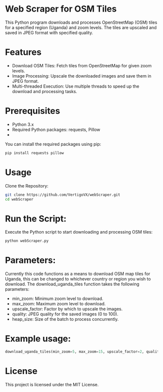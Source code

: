 # Web Scraper for OSM Tiles
This Python program downloads and processes OpenStreetMap (OSM) tiles for a specified region (Uganda) and zoom levels. The tiles are upscaled and saved in JPEG format with specified quality.

# Features
- Download OSM Tiles: Fetch tiles from OpenStreetMap for given zoom levels.
- Image Processing: Upscale the downloaded images and save them in JPEG format.
- Multi-threaded Execution: Use multiple threads to speed up the download and processing tasks.
  
# Prerequisites
- Python 3.x
- Required Python packages: requests, Pillow
- 
You can install the required packages using pip:

```bash
pip install requests pillow
```
# Usage
Clone the Repository:

```bash
git clone https://github.com/VertigoVX/webScraper.git
cd webScraper
```

# Run the Script:

Execute the Python script to start downloading and processing OSM tiles:

```bash
python webScraper.py
```

# Parameters:

Currently this code functions as a means to download OSM map tiles for Uganda, this can be changed to whichever country or region you wish to download. The download_uganda_tiles function takes the following parameters:

- min_zoom: Minimum zoom level to download.
- max_zoom: Maximum zoom level to download.
- upscale_factor: Factor by which to upscale the images.
- quality: JPEG quality for the saved images (0 to 100).
- heap_size: Size of the batch to process concurrently.

# Example usage:

```python
download_uganda_tiles(min_zoom=5, max_zoom=15, upscale_factor=2, quality=85, heap_size=50)
```
# License
This project is licensed under the MIT License. 
